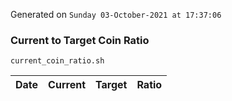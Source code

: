 Generated on `Sunday 03-October-2021 at 17:37:06`

### Current to Target Coin Ratio
`current_coin_ratio.sh`

Date|Current|Target|Ratio
---|---|---|---
